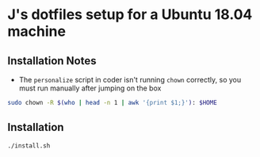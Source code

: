 # J's dotfiles setup for a Ubuntu 18.04 machine

## Installation Notes

- The `personalize` script in coder isn't running `chown` correctly, so you must run manually after jumping on the box
```bash
sudo chown -R $(who | head -n 1 | awk '{print $1;}'): $HOME
```

## Installation

```bash
./install.sh
```
